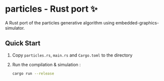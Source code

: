 # particles - Rust port ✨

A Rust port of the particles generative algorithm using embedded-graphics-simulator.

## Quick Start

1. Copy `particles.rs`, `main.rs` and `Cargo.toml` to the directory

2. Run the compilation & simulation :
   ```bash
   cargo run --release
   ```